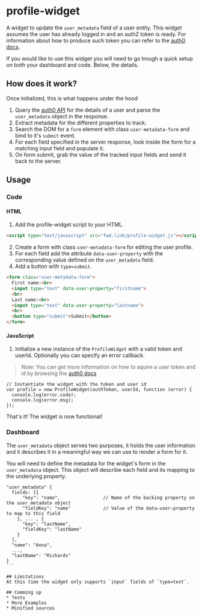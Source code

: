 # profile-widget

A widget to update the `user_metadata` field of a user entity. This widget assumes the user has already logged in and an authZ token is ready. For information about how to produce such token you can refer to the [auth0 docs](https://auth0.com/docs).

If you would like to use this widget you will need to go trough a quick setup on both your dashboard and code. Below, the details.

## How does it work?
Once initialized, this is what happens under the hood
1. Query the [auth0 API](https://auth0.com/docs/api/v2) for the details of a user and parse the `user_metadata` object in the response. 
2. Extract metadata for the different properties to track.
3. Search the DOM for a `form` element with class `user-metadata-form` and bind to it's `submit` event.
4. For each field specified in the server response, look inside the form for a matching input field and populate it.
5. On form submit, grab the value of the tracked input fields and send it back to the server.

## Usage
### Code
#### HTML

1. Add the profile-widget script to your HTML.

``` HTML
<script type="text/javascript" src="fwd.link/profile-widget.js"></script>
```

2. Create a form with class `user-metadata-form` for editing the user profile. 
3. For each field add the attribute `data-user-property` with the corresponding value defined on the `user_metadata` field.
4. Add a button with `type=submit`.

``` HTML
<form class="user-metadata-form">
  First name:<br>
  <input type="text" data-user-property="firstname">
  <br>
  Last name:<br>
  <input type="text" data-user-property="lastname">
  <br>
  <button type="submit">Submit</button>
</form>
```

#### JavaScript

1. Initialize a new instance of the `ProfileWidget` with a valid token and userId. Optionally you can specify an error callback.

> *Note:* You can get more information on how to aquire a user token and id by browsing the [auth0 docs](https://auth0.com/docs)

``` JS
// Instantiate the widget with the token and user id
var profile = new ProfileWidget(authToken, userId, function (error) {
  console.log(error.code);
  console.log(error.msg);
});
```

That's it! The widget is now functional! 

### Dashboard
The  `user_metadata` object serves two purposes, it holds the user information and it describes it in a meaningful way we can use to render a form for it.

You will need to define the metadata for the widget's form in the `user_metadata` object. This object will describe each field and its mapping to the underlying property.

````
"user_metadata" {
  fields: [{
      "key": "name",                // Name of the backing property on the user_metadata object
      "fieldKey": "name"            // Value of the data-user-property to map to this field
    }, ... , {
      "key": "lastName",
      "fieldKey": "lastName"
    }
  ],
  "name": "Anna",
  ...,
  "lastName": "Richards"
}
```

## Limitations
At this time the widget only supports `input` fields of `type=text`.

## Comming up
* Tests
* More Examples
* Minified sources

